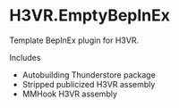 # H3VR.EmptyBepInEx
Template BepInEx plugin for H3VR. 

Includes
- Autobuilding Thunderstore package
- Stripped publicized H3VR assembly
- MMHook H3VR assembly
